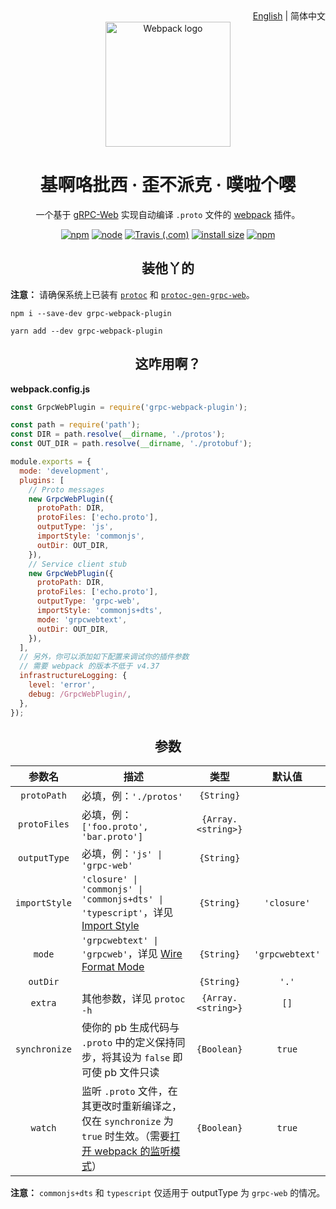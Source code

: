 <div align="right">
  <a href="./README.md">English</a> | 简体中文
</div>

<div align="center">
  <a href="https://github.com/webpack/webpack">
    <img width="200" height="200" alt="Webpack logo"
      src="https://webpack.js.org/assets/icon-square-big.svg">
  </a>
  <h1>基啊咯批西 · 歪不派克 · 噗啦个嘤</h1>
  <p>
    一个基于 <a href="https://github.com/grpc/grpc-web">gRPC-Web</a> 实现自动编译 <code>.proto</code> 文件的 <a href="https://webpack.js.org">webpack</a> 插件。
  </p>
</div>

<div align="center">
  <a href="https://www.npmjs.com/package/grpc-webpack-plugin"><img alt="npm" src="https://img.shields.io/npm/v/grpc-webpack-plugin" /></a>
  <a href="https://nodejs.org"><img alt="node" src="https://img.shields.io/node/v/grpc-webpack-plugin" /></a>
  <a href="https://travis-ci.com/m8524769/grpc-webpack-plugin"><img alt="Travis (.com)" src="https://img.shields.io/travis/com/m8524769/grpc-webpack-plugin" /></a>
  <a href="https://packagephobia.now.sh/result?p=grpc-webpack-plugin"><img alt="install size" src="https://packagephobia.now.sh/badge?p=grpc-webpack-plugin" /></a>
  <a href="https://www.npmjs.com/package/grpc-webpack-plugin"><img alt="npm" src="https://img.shields.io/npm/dt/grpc-webpack-plugin" /></a>
</div>

<h2 align="center">装他丫的</h2>

**注意：** 请确保系统上已装有 [`protoc`](https://github.com/protocolbuffers/protobuf/releases) 和 [`protoc-gen-grpc-web`](https://github.com/grpc/grpc-web/releases)。

```shell
npm i --save-dev grpc-webpack-plugin
```

```shell
yarn add --dev grpc-webpack-plugin
```

<h2 align="center">这咋用啊？</h2>

**webpack.config.js**

```js
const GrpcWebPlugin = require('grpc-webpack-plugin');

const path = require('path');
const DIR = path.resolve(__dirname, './protos');
const OUT_DIR = path.resolve(__dirname, './protobuf');

module.exports = {
  mode: 'development',
  plugins: [
    // Proto messages
    new GrpcWebPlugin({
      protoPath: DIR,
      protoFiles: ['echo.proto'],
      outputType: 'js',
      importStyle: 'commonjs',
      outDir: OUT_DIR,
    }),
    // Service client stub
    new GrpcWebPlugin({
      protoPath: DIR,
      protoFiles: ['echo.proto'],
      outputType: 'grpc-web',
      importStyle: 'commonjs+dts',
      mode: 'grpcwebtext',
      outDir: OUT_DIR,
    }),
  ],
  // 另外，你可以添加如下配置来调试你的插件参数
  // 需要 webpack 的版本不低于 v4.37
  infrastructureLogging: {
    level: 'error',
    debug: /GrpcWebPlugin/,
  },
});
```

<h2 align="center">参数</h2>

|参数名|描述|类型|默认值|
|:----:|----|:--:|:----:|
|`protoPath`|必填，例：`'./protos'`|`{String}`| |
|`protoFiles`|必填，例：`['foo.proto', 'bar.proto']`|`{Array.<string>}`| |
|`outputType`|必填，例：`'js' \| 'grpc-web'`|`{String}`| |
|`importStyle`|`'closure' \| 'commonjs' \| 'commonjs+dts' \| 'typescript'`，详见 [Import Style](https://github.com/grpc/grpc-web#import-style)|`{String}`|`'closure'`|
|`mode`|`'grpcwebtext' \| 'grpcweb'`，详见 [Wire Format Mode](https://github.com/grpc/grpc-web#wire-format-mode)|`{String}`|`'grpcwebtext'`|
|`outDir`| |`{String}`|`'.'`|
|`extra`|其他参数，详见 `protoc -h`|`{Array.<string>}`|`[]`|
|`synchronize`|使你的 pb 生成代码与 `.proto` 中的定义保持同步，将其设为 `false` 即可使 pb 文件只读|`{Boolean}`|`true`|
|`watch`|监听 `.proto` 文件，在其更改时重新编译之，仅在 `synchronize` 为 `true` 时生效。（需要[打开 webpack 的监听模式](https://webpack.js.org/configuration/watch/#watch)）|`{Boolean}`|`true`|

**注意：** `commonjs+dts` 和 `typescript` 仅适用于 outputType 为 `grpc-web` 的情况。
